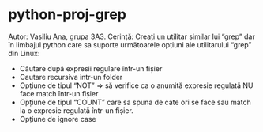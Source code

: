 # python-proj-grep
Autor: Vasiliu Ana, grupa 3A3.
Cerință:
Creați un utilitar similar lui “grep” dar în limbajul python care sa suporte următoarele opțiuni
ale utilitarului “grep” din Linux:
- Căutare după expresii regulare într-un fișier
- Cautare recursiva intr-un folder
- Opțiune de tipul “NOT” ⇒ să verifice ca o anumită expresie regulată NU face match
într-un fișier
- Opțiune de tipul “COUNT” care sa spuna de cate ori se face sau match la o expresie
regulată într-un fișier.
- Opțiune de ignore case
